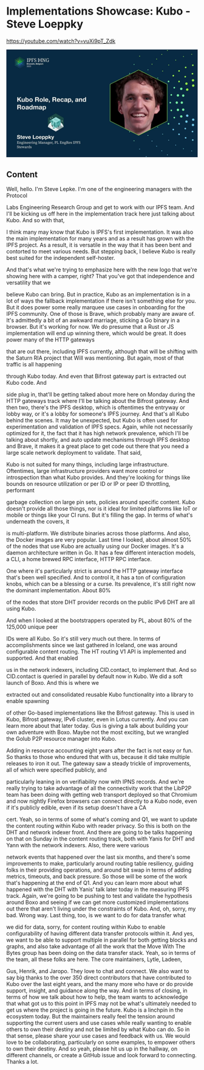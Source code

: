 
# Implementations Showcase: Kubo - Steve Loeppky

<https://youtube.com/watch?v=vuXi9pT_Zdk>

![image for Implementations Showcase: Kubo - Steve Loeppky](/thing23/vuXi9pT_Zdk.jpg)

## Content

Well, hello. I'm Steve Lepke. I'm one of the engineering managers with the Protocol

Labs Engineering Research Group and get to work with our IPFS team. And I'll be kicking us off here in the implementation track here just talking about Kubo. And so with that,

I think many may know that Kubo is IPFS's first implementation. It was also the main
implementation for many years and as a result has grown with the IPFS project. As a result,
it is versatile in the way that it has been bent and contorted to meet various needs.
But stepping back, I believe Kubo is really best suited for the independent self-hoster.

And that's what we're trying to emphasize here with the new logo that we're showing here with a camper, right? That you've got that independence and versatility that we

believe Kubo can bring. But in practice, Kubo as an implementation is in a lot of ways the
fallback implementation if there isn't something else for you. But it does power some really
marquee use cases in onboarding for the IPFS community. One of those is Brave, which probably
many are aware of. It's admittedly a bit of an awkward marriage, sticking a Go binary in a browser. But it's working for now. We do presume that a Rust or JS implementation
will end up winning there, which would be great. It does power many of the HTTP gateways

that are out there, including IPFS currently, although that will be shifting with the Saturn RIA project that Will was mentioning. But again, most of that traffic is all happening

through Kubo today. And even that Bifrost gateway part is extracted out Kubo code. And

side plug in, that'll be getting talked about more here on Monday during the HTTP gateways track where I'll be talking about the Bifrost gateway. And then two, there's the IPFS desktop, which is oftentimes the entryway or lobby way, or it's a lobby for someone's IPFS journey. And that's all Kubo behind the scenes. It may be unexpected, but Kubo is often used for experimentation and validation of IPFS specs. Again, while not necessarily optimized for it, the fact that it has high network prevalence, which I'll be talking about shortly, and auto update mechanisms through IPFS desktop and Brave, it makes it a great place to get
code out there that you need a large scale network deployment to validate. That said,

Kubo is not suited for many things, including large infrastructure. Oftentimes, large infrastructure providers want more control or introspection than what Kubo provides. And they're looking
for things like bounds on resource utilization or per ID or IP or peer ID throttling, performant

garbage collection on large pin sets, policies around specific content. Kubo doesn't provide all those things, nor is it ideal for limited platforms like IoT or mobile or things like
your CI runs. But it's filling the gap. In terms of what's underneath the covers, it

is multi-platform. We distribute binaries across those platforms. And also, the Docker images are very popular. Last time I looked, about almost 50% of the nodes that use Kubo are actually using our Docker images. It's a daemon architecture written in Go. It has a few different interaction models, a CLI, a home brewed RPC interface, HTTP RPC interface.

One where it's particularly strict is around the HTTP gateway interface that's been well specified. And to control it, it has a ton of configuration knobs, which can be a blessing
or a curse. Its prevalence, it's still right now the dominant implementation. About 80%

of the nodes that store DHT provider records on the public IPv6 DHT are all using Kubo.

And when I looked at the bootstrappers operated by PL, about 80% of the 125,000 unique peer

IDs were all Kubo. So it's still very much out there. In terms of accomplishments since we last gathered in Iceland, one was around configurable
content routing. The HT routing V1 API is implemented and supported. And that enabled

us in the network indexers, including CID.contact, to implement that. And so CID.contact is queried
in parallel by default now in Kubo. We did a soft launch of Boxo. And this is where we

extracted out and consolidated reusable Kubo functionality into a library to enable spawning

of other Go-based implementations like the Bifrost gateway. This is used in Kubo, Bifrost
gateway, IPv6 cluster, even in Lotus currently. And you can learn more about that later today.
Gus is giving a talk about building your own adventure with Boxo. Maybe not the most exciting, but we wrangled the Golub P2P resource manager into Kubo.

Adding in resource accounting eight years after the fact is not easy or fun. So thanks to those who endured that with us, because it did take multiple releases to iron it out. The gateway saw a steady trickle of improvements, all of which were specified publicly, and

particularly leaning in on verifiability now with IPNS records. And we're really trying
to take advantage of all the connectivity work that the LibP2P team has been doing with getting web transport deployed so that Chromium and now nightly Firefox browsers can connect
directly to a Kubo node, even if it's publicly edible, even if its setup doesn't have a CA

cert. Yeah, so in terms of some of what's coming and Q1, we want to update the content routing within Kubo with reader privacy. So this is both on the DHT and network indexer front.
And there are going to be talks happening on that on Sunday in the content routing track, both with Yanis for DHT and Yann with the network indexers. Also, there were various

network events that happened over the last six months, and there's some improvements to make, particularly around routing table resiliency, guiding folks in their providing operations, and around bit swap in terms of adding metrics, timeouts, and back pressure. So those will be some of the work that's happening at the end of Q1. And you can learn more about what happened with the DHT with Yanis' talk later today in the measuring IPFS track. Again, we're going to be pushing to test and validate the hypothesis around Boxo and seeing
if we can get more customized implementations out there that aren't living under the constraints of Kubo. And, oh, sorry, my bad. Wrong way. Last thing, too, is we want to do for data transfer what

we did for data, sorry, for content routing within Kubo to enable configurability of having different data transfer protocols within it. And yes, we want to be able to support multiple
in parallel for both getting blocks and graphs, and also take advantage of all the work that
the Move With The Bytes group has been doing on the data transfer stack. Yeah, so in terms of the team, all these folks are here. The core maintainers, Lytle, Ladeen,

Gus, Henrik, and Jaropo. They love to chat and connect. We also want to say big thanks to the over 350 direct contributors that have contributed to Kubo over the last eight years, and the many more who have or do provide support, insight, and guidance along the way.
And in terms of closing, in terms of how we talk about how to help, the team wants to acknowledge that what got us to this point in IPFS may not be what's ultimately needed to get us where the project is going in the future. Kubo is a linchpin in the ecosystem
today. But the maintainers really feel the tension around supporting the current users
and use cases while really wanting to enable others to own their destiny and not be limited by what Kubo can do. So in that sense, please share your use cases and feedback with us. We would love to be collaborating, particularly on some examples, to empower others to own their destiny. And so yeah, please hit us up in the hallway, on different channels, or create a GitHub issue and look forward to connecting. Thanks a lot.

